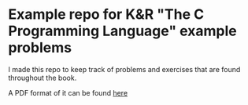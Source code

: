 # Example repo for K&R "The C Programming Language" example problems

I made this repo to keep track of problems and exercises that are found throughout the book.

A PDF format of it can be found [here](http://www2.cs.uregina.ca/~hilder/cs833/Other%20Reference%20Materials/The%20C%20Programming%20Language.pdf)

